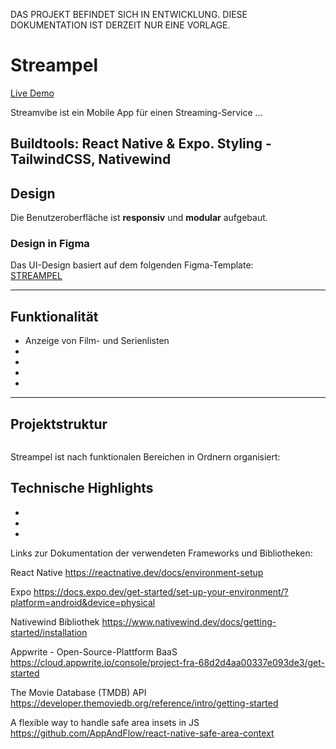 DAS PROJEKT BEFINDET SICH IN ENTWICKLUNG. DIESE DOKUMENTATION IST DERZEIT NUR EINE VORLAGE.

# Streampel

[Live Demo](https://)

Streamvibe ist ein Mobile App für einen Streaming-Service ...

Buildtools: React Native & Expo. Styling - TailwindCSS, Nativewind
---

## Design

Die Benutzeroberfläche ist **responsiv** und **modular** aufgebaut.

### Design in Figma

Das UI-Design basiert auf dem folgenden Figma-Template:  
[STREAMPEL](https://www.figma.com/design/c6NHYQem8G59odVSijIjl2/Movie-App-w--React-Native?node-id=108001-11&t=HFwNNqPSze4JROQ6-0)

---

## Funktionalität

- Anzeige von Film- und Serienlisten 
- 
- 
- 
-  

---

## Projektstruktur
```text

```
Streampel ist nach funktionalen Bereichen in Ordnern organisiert:

   

## Technische Highlights

- 
-   
- 

Links zur Dokumentation der verwendeten Frameworks und Bibliotheken:

React Native
https://reactnative.dev/docs/environment-setup

Expo
https://docs.expo.dev/get-started/set-up-your-environment/?platform=android&device=physical

Nativewind Bibliothek
https://www.nativewind.dev/docs/getting-started/installation


Appwrite - Open-Source-Plattform BaaS
https://cloud.appwrite.io/console/project-fra-68d2d4aa00337e093de3/get-started


The Movie Database (TMDB) API
https://developer.themoviedb.org/reference/intro/getting-started

A flexible way to handle safe area insets in JS
https://github.com/AppAndFlow/react-native-safe-area-context